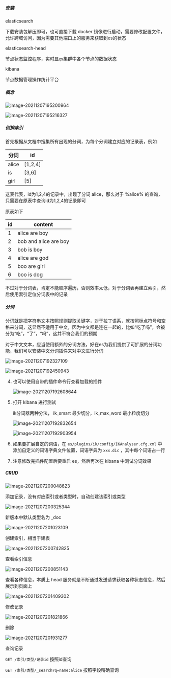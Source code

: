 ##### 安装

elasticsearch

下载安装包解压即可，也可直接下载 docker 镜像进行启动，需要修改配置文件，允许跨域访问，因为需要其他端口上的服务来获取到es的状态

elasticsearch-head

节点状态监控程序，实时显示集群中各个节点的数据状态

kibana

节点数据管理操作统计平台



##### 概念

![image-20211207195200964](ElasticSearch.assets/image-20211207195200964.png)

![image-20211207195216327](ElasticSearch.assets/image-20211207195216327.png)







##### 倒排索引

首先根据从文档中搜集所有出现的分词，为每个分词建立对应的记录表，例如

| 分词  | id      |
| ----- | ------- |
| alice | [1,2,4] |
| is    | [3,6]   |
| girl  | [5]     |

这表代表，id为1,2,4的记录中，出现了分词 alice，那么对于 %alice% 的查询，只需要在原表中查询id为1,2,4的记录即可

原表如下

| id   | content               |
| ---- | --------------------- |
| 1    | alice are boy         |
| 2    | bob and alice are boy |
| 3    | bob is boy            |
| 4    | alice are god         |
| 5    | boo are girl          |
| 6    | boo is dog            |

不过对于分词表，肯定不能顺序遍历，否则效率太低，对于分词表再建立索引，然后使用索引定位分词表中的记录





##### 分词

​	分词就是把字符串文本按照规则提取关键字，对于拉丁语系，就按照标点符号和空格来分词，这显然不适用于中文，因为中文都是连在一起的，比如“吃了吗”，会被分为“吃”，“了”，“吗”，这并不符合我们的预期

​	对于中文文本，应当使用额外的分词方法，好在es为我们提供了可扩展的分词功能，我们可以安装中文分词插件来对中文进行分词

![image-20211207192327109](ElasticSearch.assets/image-20211207192327109.png)

![image-20211207192450943](ElasticSearch.assets/image-20211207192450943.png)

4.  也可以使用自带的插件命令行查看加载的插件

    <img src="ElasticSearch.assets/image-20211207192608644.png" alt="image-20211207192608644"  />

5.  打开 kibana 进行测试

    ik分词器两种分法， ik_smart 最少切分，ik_max_word 最小粒度切分

    ![image-20211207192832654](ElasticSearch.assets/image-20211207192832654.png)

    ![image-20211207192903954](ElasticSearch.assets/image-20211207192903954.png)

6.  如果要扩展自定的词语，在 `es/plugins/ik/config/IKAnalyser.cfg.xml` 中添加自定义的词语字典文件位置，词语字典为 `xxx.dic` ，其中每个词语占一行

7.  注意修改完插件配置后要重启 es，然后再次在 kibana 中测试分词效果









##### CRUD

![image-20211207200048623](ElasticSearch.assets/image-20211207200048623.png)

添加记录，没有对应索引或者类型时，自动创建该索引或类型

![image-20211207200325344](ElasticSearch.assets/image-20211207200325344.png)

新版本中默认类型名为 _doc

![image-20211207201023109](ElasticSearch.assets/image-20211207201023109.png)

创建索引，相当于建表

![image-20211207200742825](ElasticSearch.assets/image-20211207200742825.png)

查看索引信息

![image-20211207200851143](ElasticSearch.assets/image-20211207200851143.png)

查看各种信息，本质上 head 服务就是不断通过发送请求获取各种状态信息，然后展示到页面上

![image-20211207201409302](ElasticSearch.assets/image-20211207201409302.png)

修改记录

![image-20211207201821866](ElasticSearch.assets/image-20211207201821866.png)

删除

![image-20211207201931277](ElasticSearch.assets/image-20211207201931277.png)



查询记录

`GET /索引/类型/记录id`  按照id查询

`GET /索引/类型/_search?q=name:alice` 按照字段精确查询














